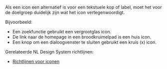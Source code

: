 <!-- @license CC0-1.0 -->

Als een icon een alternatief is voor een tekstuele kop of label, moet het voor de doelgroep duidelijk zijn wat het icon vertegenwoordigt.

Bijvoorbeeld:

- Een zoekfunctie gebruikt een vergrootglas icon.
- De link naar de homepage in een broodkruimelpad is een huis icon.
- Een knop om een dialoogvenster te sluiten gebruikt een kruis (x) icon.

Gerelateerde NL Design System richtlijnen:

- [Richtlijnen voor iconen](/richtlijnen/stijl/iconen/)
